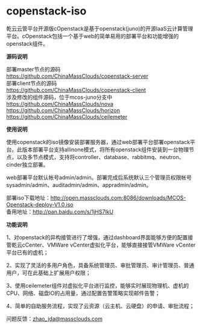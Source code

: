 # copenstack-iso
乾云云管平台开源版cOpenstack是基于openstack(juno)的开源IaaS云计算管理平台。cOpenstack包括一个基于web的简单易用的部署平台和功能增强的openstack组件。

<b>源码说明</b>

部署master节点的源码
</br>https://github.com/ChinaMassClouds/copenstack-server </br>
部署client节点的源码
</br>https://github.com/ChinaMassClouds/copenstack-client
</br>涉及修改的组件源码，位于mcos-juno分支中
</br>https://github.com/ChinaMassClouds/nova
</br>https://github.com/ChinaMassClouds/horizon
</br>https://github.com/ChinaMassClouds/ceilemeter

<b>使用说明</b>

使用copenstack的iso镜像安装部署服务器，通过web部署平台部署openstack平台。此版本部署平台支持allinone模式，将所有openstack组件安装到一台物理节点，以及多节点模式，支持将controller、database、rabbitmq、neutron、cinder独立部署。

web部署平台默认帐号admin/admin。部署完成后系统默认三个管理员权限帐号sysadmin/admin、auditadmin/admin、appradmin/admin。

部署iso下载地址：http://open.massclouds.com:8086/downloads/MCOS-Openstack-deploy-V1.0.iso
</br>备用地址：http://pan.baidu.com/s/1jHS7lkU

<b>功能说明</b>

1、对openstack的异构接管进行了增强，通过dashboard界面能够方便的配置接管乾云cCenter、VMWare vCenter虚拟化平台，能够直接接管VMWare vCenter平台已有的虚机；

2、实现了灵活的多用户角色，具备系统管理员、审批管理员、审计管理员、普通用户，可在此基础上扩展用户权限；

3、使用ceilemeter组件对虚拟化平台进行监控，能够实时展现物理机、虚机的CPU、网络、磁盘IO的占用量，通过配置告警策略实现邮件告警；

4、简单的自助服务流程，实现了云资源（云主机、云硬盘）的申请、审批流程；

问题反馈：zhao_jda@massclouds.com
